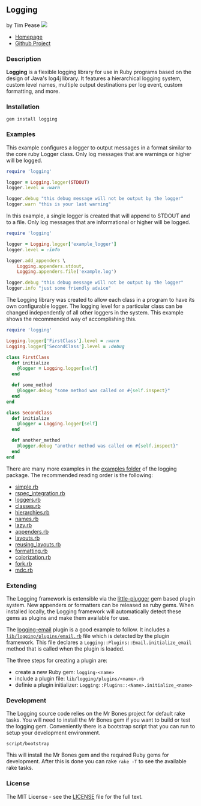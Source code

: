 ## Logging
by Tim Pease [![](https://secure.travis-ci.org/TwP/logging.svg)](https://travis-ci.org/TwP/logging)

* [Homepage](http://rubygems.org/gems/logging)
* [Github Project](https://github.com/TwP/logging)

### Description

**Logging** is a flexible logging library for use in Ruby programs based on the
design of Java's log4j library. It features a hierarchical logging system,
custom level names, multiple output destinations per log event, custom
formatting, and more.

### Installation

```
gem install logging
```

### Examples

This example configures a logger to output messages in a format similar to the
core ruby Logger class. Only log messages that are warnings or higher will be
logged.

```ruby
require 'logging'

logger = Logging.logger(STDOUT)
logger.level = :warn

logger.debug "this debug message will not be output by the logger"
logger.warn "this is your last warning"
```

In this example, a single logger is created that will append to STDOUT and to a
file. Only log messages that are informational or higher will be logged.

```ruby
require 'logging'

logger = Logging.logger['example_logger']
logger.level = :info

logger.add_appenders \
    Logging.appenders.stdout,
    Logging.appenders.file('example.log')

logger.debug "this debug message will not be output by the logger"
logger.info "just some friendly advice"
```

The Logging library was created to allow each class in a program to have its
own configurable logger. The logging level for a particular class can be
changed independently of all other loggers in the system. This example shows
the recommended way of accomplishing this.

```ruby
require 'logging'

Logging.logger['FirstClass'].level = :warn
Logging.logger['SecondClass'].level = :debug

class FirstClass
  def initialize
    @logger = Logging.logger[self]
  end

  def some_method
    @logger.debug "some method was called on #{self.inspect}"
  end
end

class SecondClass
  def initialize
    @logger = Logging.logger[self]
  end

  def another_method
    @logger.debug "another method was called on #{self.inspect}"
  end
end
```

There are many more examples in the [examples folder](/examples) of the logging
package. The recommended reading order is the following:

* [simple.rb](/examples/simple.rb)
* [rspec_integration.rb](/blob/master/examples/rspec_integration.rb)
* [loggers.rb](/blob/master/examples/loggers.rb)
* [classes.rb](/blob/master/examples/classes.rb)
* [hierarchies.rb](/examples/hierarchies.rb)
* [names.rb](/examples/names.rb)
* [lazy.rb](/examples/lazy.rb)
* [appenders.rb](/examples/appenders.rb)
* [layouts.rb](/examples/layouts.rb)
* [reusing_layouts.rb](/examples/reusing_layouts.rb)
* [formatting.rb](/examples/formatting.rb)
* [colorization.rb](/examples/colorization.rb)
* [fork.rb](/examples/fork.rb)
* [mdc.rb](/examples/mdc.rb)

### Extending

The Logging framework is extensible via the [little-plugger](https://github.com/twp/little-plugger)
gem based plugin system. New appenders or formatters can be released as ruby
gems. When installed locally, the Logging framework will automatically detect
these gems as plugins and make them available for use.

The [logging-email](https://github.com/twp/logging-email) plugin is a good
example to follow. It includes a [`lib/logging/plugins/email.rb`](https://github.com/twp/logging-email/tree/master/lib/logging/plugins/email.rb)
file which is detected by the plugin framework. This file declares a
`Logging::Plugins::Email.initialize_email` method that is called when the plugin
is loaded.

The three steps for creating a plugin are:

* create a new Ruby gem: `logging-<name>`
* include a plugin file: `lib/logging/plugins/<name>.rb`
* definie a plugin initializer: `Logging::Plugins::<Name>.initialize_<name>`

### Development

The Logging source code relies on the Mr Bones project for default rake tasks.
You will need to install the Mr Bones gem if you want to build or test the
logging gem. Conveniently there is a bootstrap script that you can run to setup
your development environment.

```
script/bootstrap
```

This will install the Mr Bones gem and the required Ruby gems for development.
After this is done you can rake `rake -T` to see the available rake tasks.

### License

The MIT License - see the [LICENSE](/LICENSE) file for the full text.
